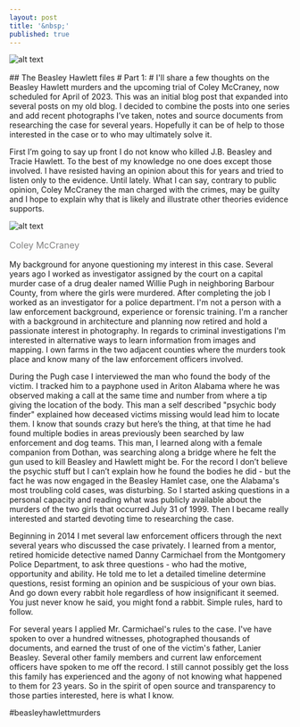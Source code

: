 ```yaml
---
layout: post
title: '&nbsp;'
published: true
---
```

![alt text](https://jonkalev.s3.us-west-2.amazonaws.com/20230209-mccraney-diptych.jpg)
<p style="color: grey; font-size: 16px;"></p>
## The Beasley Hawlett files 
# Part 1: #
I'll share a few thoughts on the Beasley Hawlett murders and the upcoming trial of Coley McCraney, now scheduled for April of 2023. This was an initial blog post that expanded into several posts on my old blog. I decided to combine the posts into one series and add recent photographs I’ve taken, notes and source documents from researching the case for several years. Hopefully it can be of help to those interested in the case or to who may ultimately solve it.

First I’m going to say up front I do not know who killed J.B. Beasley and Tracie Hawlett. To the best of my knowledge no one does except those involved. I have resisted having an opinion about this for years and tried to listen only to the evidence. Until lately.
What I can say, contrary to public opinion, Coley McCraney the man charged with the crimes,  may be guilty and I hope to explain why that is likely and illustrate other theories evidence supports.

![alt text](https://jonkalev.s3.us-west-2.amazonaws.com/coley-2.jpg)
<p style="color: grey; font-size: 16px;">Coley McCraney</p>


My background for anyone questioning my interest in this case. Several years ago I worked as investigator assigned by the court on a capital murder case of a drug dealer named Willie Pugh in neighboring Barbour County, from where the girls were murdered. After completing the job I worked as an investigator for a police department. 
I'm not a person with a law enforcement background, experience or forensic training. I'm a rancher with a background in architecture and planning now retired and hold a passionate interest in photography. In regards to criminal investigations I'm interested in alternative ways to learn information from images and mapping. I own farms in the two adjacent counties where the murders took place and know many of the law enforcement officers involved.

During the Pugh case I interviewed the man who found the body of the victim. I tracked him to a payphone used in Ariton Alabama where he was observed making a call at the same time and number from where a tip giving the location of the body. This man a self described "psychic body finder" explained how deceased victims missing would lead him to locate them. I know that sounds crazy but here’s the thing, at that time he had found multiple bodies in areas previously been searched by law enforcement and dog teams. 
This man, I learned along with a female companion from Dothan, was searching along a bridge where he felt the gun used to kill Beasley and Hawlett might be. 
For the record I don’t believe the psychic stuff but I can’t explain how he found the bodies he did - but the fact he was now engaged in the Beasley Hamlet case, one the Alabama's most troubling cold cases, was disturbing. 
So I started asking questions in a personal capacity and reading what was publicly available about the murders of the two girls that occurred July 31 of 1999. Then I became really interested and started devoting time to researching the case.

Beginning in 2014 I met several law enforcement officers through the next several years who discussed the case privately. I learned from a mentor, retired homicide detective named Danny Carmichael from the Montgomery Police Department, to ask three questions - who had the motive, opportunity and ability. He told me to let a detailed timeline determine questions, resist forming an opinion and be suspicious of your own bias. And go down every rabbit hole regardless of how insignificant it seemed. You just never know he said, you might fond a rabbit.
Simple rules, hard to follow.

For several years I applied Mr. Carmichael's rules to the case. 
I've have spoken to over a hundred witnesses, photographed thousands of documents, and earned the trust of one of the victim's father, Lanier Beasley. Several other family members and current law enforcement officers have spoken to me off the record. 
I still cannot possibly get the loss this family has experienced and the agony of not knowing what happened to them for 23 years. So in the spirit of open source and transparency to those parties interested, here is what I know.

#beasleyhawlettmurders
